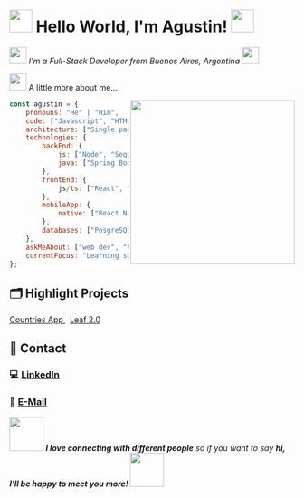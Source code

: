 <h1><img src="https://cdn.dribbble.com/users/899371/screenshots/2858785/eargt-animated.gif" width="40"/> Hello World, I'm Agustin! <img src="https://cdn.dribbble.com/users/899371/screenshots/2858785/eargt-animated.gif" width="40"/></h1>
<p><em><img src="https://media.giphy.com/media/WUlplcMpOCEmTGBtBW/giphy.gif" width="30"> I'm a Full-Stack Developer from Buenos Aires, Argentina <img src="https://media.giphy.com/media/WUlplcMpOCEmTGBtBW/giphy.gif" width="30"></em></p>
<p><img src="https://media.giphy.com/media/VgCDAzcKvsR6OM0uWg/giphy.gif" width="30"> A little more about me...  </p>
<img align='right' src="https://media.giphy.com/media/M9gbBd9nbDrOTu1Mqx/giphy.gif" width="290">

```javascript
const agustin = {
    pronouns: "He" | "Him",
    code: ["Javascript", "HTML", "CSS", "Typescript"],
    architecture: ["Single page applications"],
    technologies: {
        backEnd: {
            js: ["Node", "Sequelize", "Express"],
            java: ["Spring Boot"]
        },
        frontEnd: {
            js/ts: ["React", "Redux", "Angular", "Vue"]
        },
        mobileApp: {
            native: ["React Native"]
        },
        databases: ["PosgreSQL", "sqlite", "MySQL"]
    },
    askMeAbout: ["web dev", "tech", "app dev", "movies", "series", "music"],
    currentFocus: "Learning something new everyday",
};
```

## 🗂️ Highlight Projects

<a href="https://github.com/MadMex23/Countries-App">
  Countries App
</a>
&nbsp;
<a href="https://github.com/MadMex23/Leaf-Front">
  Leaf 2.0
</a>

## :love_letter: Contact

### 💻 [LinkedIn](https://www.linkedin.com/in/ambravo-developer/)       
### 📧 [E-Mail](mailto:ambravo@outlook.com)
<img src="https://media.giphy.com/media/LnQjpWaON8nhr21vNW/giphy.gif" width="60"> <em><b>I love connecting with different people</b> so if you want to say <b>hi, I'll be happy to meet you more! </b></em><img src="https://media.giphy.com/media/LnQjpWaON8nhr21vNW/giphy.gif" width="60">
